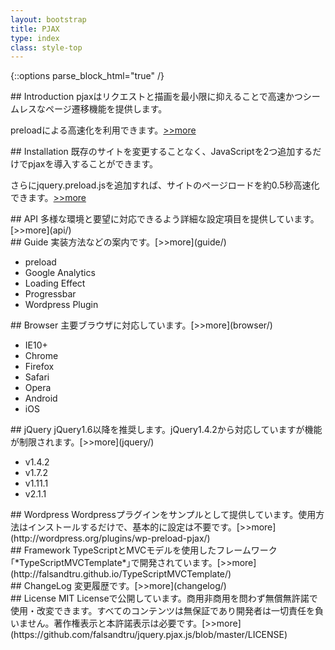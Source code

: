 ```yaml
---
layout: bootstrap
title: PJAX
type: index
class: style-top
---
```


{::options parse_block_html="true" /}

<div class="row">
<div class="col-md-4">
## Introduction
pjaxはリクエストと描画を最小限に抑えることで高速かつシームレスなページ遷移機能を提供します。

preloadによる高速化を利用できます。[>>more](introduction/)
</div>

<div class="col-md-4">
## Installation
既存のサイトを変更することなく、JavaScriptを2つ追加するだけでpjaxを導入することができます。

さらにjquery.preload.jsを追加すれば、サイトのページロードを約0.5秒高速化できます。[>>more](installation/)
</div>

<div class="col-md-4">
## API
多様な環境と要望に対応できるよう詳細な設定項目を提供しています。[>>more](api/)
</div>
</div>

<div class="row">
<div class="col-md-4">
## Guide
実装方法などの案内です。[>>more](guide/)

* preload
* Google Analytics
* Loading Effect
* Progressbar
* Wordpress Plugin
</div>

<div class="col-md-4">
## Browser
主要ブラウザに対応しています。[>>more](browser/)

* IE10+
* Chrome
* Firefox
* Safari
* Opera
* Android
* iOS
</div>

<div class="col-md-4">
## jQuery
jQuery1.6以降を推奨します。jQuery1.4.2から対応していますが機能が制限されます。[>>more](jquery/)

* v1.4.2
* v1.7.2
* v1.11.1
* v2.1.1
</div>

</div>

<div class="row">
<div class="col-md-4">
## Wordpress
Wordpressプラグインをサンプルとして提供しています。使用方法はインストールするだけで、基本的に設定は不要です。[>>more](http://wordpress.org/plugins/wp-preload-pjax/)
</div>

<div class="col-md-4">
## Framework
TypeScriptとMVCモデルを使用したフレームワーク｢*TypeScriptMVCTemplate*｣で開発されています。[>>more](http://falsandtru.github.io/TypeScriptMVCTemplate/)
</div>

<div class="col-md-4">
## ChangeLog
変更履歴です。[>>more](changelog/)
</div>

</div>

<div class="row">
<div class="col-md-4">
## License
MIT Licenseで公開しています。商用非商用を問わず無償無許諾で使用・改変できます。すべてのコンテンツは無保証であり開発者は一切責任を負いません。著作権表示と本許諾表示は必要です。[>>more](https://github.com/falsandtru/jquery.pjax.js/blob/master/LICENSE)
</div>

</div>
